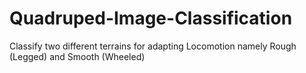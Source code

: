 # Quadruped-Image-Classification
Classify two different terrains for adapting Locomotion namely Rough (Legged) and Smooth (Wheeled)
